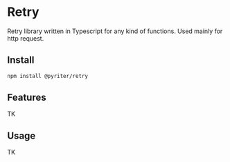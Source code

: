 # Retry

Retry library written in Typescript for any kind of functions. Used mainly for http request.

## Install

```bash
npm install @pyriter/retry
```

## Features

TK

## Usage

TK

